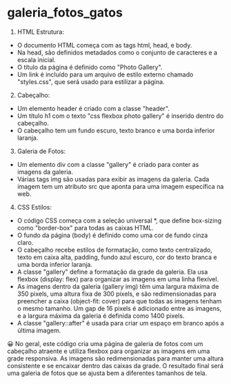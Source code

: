 # galeria_fotos_gatos


1. HTML Estrutura:

- O documento HTML começa com as tags html, head, e body.
- Na head, são definidos metadados como o conjunto de caracteres e a escala inicial.
- O título da página é definido como "Photo Gallery".
- Um link é incluído para um arquivo de estilo externo chamado "styles.css", que será usado para estilizar a página.

2. Cabeçalho:

- Um elemento header é criado com a classe "header".
- Um título h1 com o texto "css flexbox photo gallery" é inserido dentro do cabeçalho.
- O cabeçalho tem um fundo escuro, texto branco e uma borda inferior laranja.

3. Galeria de Fotos:

- Um elemento div com a classe "gallery" é criado para conter as imagens da galeria.
- Várias tags img são usadas para exibir as imagens da galeria. Cada imagem tem um atributo src que aponta para uma imagem específica na web.

4. CSS Estilos:

- O código CSS começa com a seleção universal *, que define box-sizing como "border-box" para todas as caixas HTML.
- O fundo da página (body) é definido como uma cor de fundo cinza claro.
- O cabeçalho recebe estilos de formatação, como texto centralizado, texto em caixa alta, padding, fundo azul escuro, cor do texto branca e uma borda inferior laranja.
- A classe "gallery" define a formatação da grade da galeria. Ela usa flexbox (display: flex) para organizar as imagens em uma linha flexível.
- As imagens dentro da galeria (gallery img) têm uma largura máxima de 350 pixels, uma altura fixa de 300 pixels, e são redimensionadas para preencher a caixa (object-fit: cover) para que todas as imagens tenham o mesmo tamanho.
Um gap de 16 pixels é adicionado entre as imagens, e a largura máxima da galeria é definida como 1400 pixels.
- A classe "gallery::after" é usada para criar um espaço em branco após a última imagem.


:grinning: No geral, este código cria uma página de galeria de fotos com um cabeçalho atraente e utiliza flexbox para organizar as imagens em uma grade responsiva. As imagens são redimensionadas para manter uma altura consistente e se encaixar dentro das caixas da grade. O resultado final será uma galeria de fotos que se ajusta bem a diferentes tamanhos de tela.